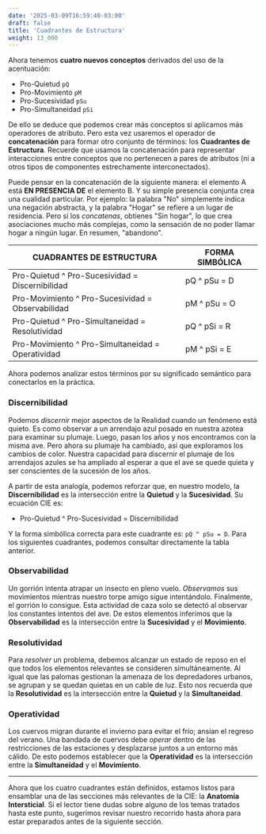 ```yaml
---
date: '2025-03-09T16:59:40-03:00'
draft: false
title: 'Cuadrantes de Estructura'
weight: 13_000
---
```


Ahora tenemos **cuatro nuevos conceptos** derivados del uso de la acentuación:
- Pro-Quietud `pQ`
- Pro-Movimiento `pM`
- Pro-Sucesividad `pSu`
- Pro-Simultaneidad `pSi`

De ello se deduce que podemos crear más conceptos si aplicamos más operadores de atributo. Pero esta vez usaremos el operador de **concatenación** para formar otro conjunto de términos: los **Cuadrantes de Estructura**. Recuerde que usamos la concatenación para representar interacciones entre conceptos que no pertenecen a pares de atributos (ni a otros tipos de componentes estrechamente interconectados).

Puede pensar en la concatenación de la siguiente manera: el elemento A está **EN PRESENCIA DE** el elemento B. Y su simple presencia conjunta crea una cualidad particular. Por ejemplo: la palabra "No" simplemente indica una negación abstracta, y la palabra "Hogar" se refiere a un lugar de residencia. Pero si los *concatenas*, obtienes "Sin hogar", lo que crea asociaciones mucho más complejas, como la sensación de no poder llamar hogar a ningún lugar. En resumen, "abandono".

| **CUADRANTES DE ESTRUCTURA** | **FORMA SIMBÓLICA** |
|----|---|
| Pro-Quietud ^ Pro-Sucesividad = Discernibilidad | pQ ^ pSu = D |
| Pro-Movimiento ^ Pro-Sucesividad = Observabilidad | pM ^ pSu = O |
| Pro-Quietud ^ Pro-Simultaneidad = Resolutividad | pQ ^ pSi = R |
| Pro-Movimiento ^ Pro-Simultaneidad = Operatividad | pM ^ pSi = E |

Ahora podemos analizar estos términos por su significado semántico para conectarlos en la práctica.

### Discernibilidad

Podemos *discernir* mejor aspectos de la Realidad cuando un fenómeno está quieto. Es como observar a un arrendajo azul posado en nuestra azotea para examinar su plumaje. Luego, pasan los años y nos encontramos con la misma ave. Pero ahora su plumaje ha cambiado, así que exploramos los cambios de color. Nuestra capacidad para discernir el plumaje de los arrendajos azules se ha ampliado al esperar a que el ave se quede quieta y ser conscientes de la sucesión de los años.

A partir de esta analogía, podemos reforzar que, en nuestro modelo, la **Discernibilidad** es la intersección entre la **Quietud** y la **Sucesividad**. Su ecuación CIE es:

- Pro-Quietud ^ Pro-Sucesividad = Discernibilidad

Y la forma simbólica correcta para este cuadrante es: `pQ ^ pSu = D`. Para los siguientes cuadrantes, podemos consultar directamente la tabla anterior.

### Observabilidad

Un gorrión intenta atrapar un insecto en pleno vuelo. *Observamos* sus movimientos mientras nuestro torpe amigo sigue intentándolo. Finalmente, el gorrión lo consigue. Esta actividad de caza solo se detectó al observar los constantes intentos del ave. De estos elementos inferimos que la **Observabilidad** es la intersección entre la **Sucesividad** y el **Movimiento**.

### Resolutividad

Para *resolver* un problema, debemos alcanzar un estado de reposo en el que todos los elementos relevantes se consideren simultáneamente. Al igual que las palomas gestionan la amenaza de los depredadores urbanos, se agrupan y se quedan quietas en un cable de luz. Esto nos recuerda que la **Resolutividad** es la intersección entre la **Quietud** y la **Simultaneidad**.

### Operatividad

Los cuervos migran durante el invierno para evitar el frío; ansían el regreso del verano. Una bandada de cuervos debe *operar* dentro de las restricciones de las estaciones y desplazarse juntos a un entorno más cálido. De esto podemos establecer que la **Operatividad** es la intersección entre la **Simultaneidad** y el **Movimiento**.

---

Ahora que los cuatro cuadrantes están definidos, estamos listos para ensamblar una de las secciones más relevantes de la CIE: la **Anatomía Intersticial**. Si el lector tiene dudas sobre alguno de los temas tratados hasta este punto, sugerimos revisar nuestro recorrido hasta ahora para estar preparados antes de la siguiente sección.
